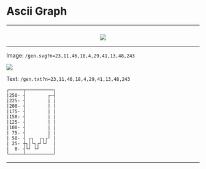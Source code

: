 # Ascii Graph

---

<h3 align="center">
  		<img src="https://asciigraph.vercel.app/gen.svg?n=23,11,46,18,4,29,41,13,48,25,6,38,20,49,32,1,44,16,27,8,35,22,42,10,30,45,19,5,36,24,14,47,31,9,26,43,12,21,39,3,17,34,28,7,40,15,2,33,37,0,23,11,46,18,4,29,41,13,48,25,6,38,20,49,32,1,44,16,27,8,35,22,42,10,30,45,19,5,36,24,14,47,31,9,26,43,12,21,39,3,17,34,28,7,40,15,2,33,37,23"/>
</h3>

---

Image: `/gen.svg?n=23,11,46,18,4,29,41,13,48,243`

![](https://asciigraph.vercel.app/gen.svg?n=23,11,46,18,4,29,41,13,48,243)

Text: `/gen.txt?n=23,11,46,18,4,29,41,13,48,243`

```
┌─────┬──────────┐
|250- ┤        ┌─┤
|225- ┤        | |
|200- ┤        | |
|175- ┤        | |
|150- ┤        | |
|125- ┤        | |
|100- ┤        | |
| 75- ┤        | |
| 50- ┤ ┌┐  ┌┐┌┘ |
| 25- ┼┐|└┐┌┘└┘  |
|  0- ┤└┘ └┘     |
└─────┴──────────┘
```

---
